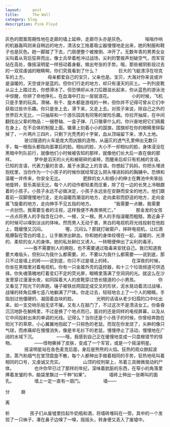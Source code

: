 ```yaml
---
layout:     post
title:      The Wall
category: blog
description: Pink Floyd 
---
```


灰色的图案周期性地在走廊的墙上延伸，走廊尽头亦是灰色。
　　
　　嗡嗡作响的机器轰鸣则来自稍远的地方，清洁女工拖着吸尘器慢慢地走出来，她的制服和鞋子也是灰色。她一脚踏了下去，门扇便整个被推倒、冲开了。无数年青的男男女女尖叫着从背后狂奔而出，像士兵举着枪冲过战场，尖利的警报声划破空气，而军官站在高处，像摇滚明星一样扭动着身躯，做出夸张的手势。哦，那些被阴影投过去的一双双虔诚的眼睛啊，你们究竟看到了什么？
　　
　　巨大的飞艇漂浮在坦克车的上方。
　　
　　母亲都爱自己的宝贝，父亲也是。宝贝，大海对你来说或许是温暖的，天空或许是蓝的。但你们行走的地方，却只有漫天的灰土。一列列皮靴从尘土上踏过去，你想滑冰了。但恐惧却从冰刀后跟滋长起来，你从蓝色的游泳池中惊醒，你拼了命地挣扎，在血海中打出一层层浪花。
　　
　　小的时候，飞机只是手里的玩具。滑梯、秋千、旋木都是游戏的一种，但你并不记得可曾从它们中获取过些许乐趣。你只是坐上去，滑下来，又走上去。对孩子来说，除自己之外的世界巨大无比，一只抽屉和一个游乐园具有同等的冒险乐趣。你拉开抽屉，在中间翻找出父辈的物品：一捆卷轴、一盒子弹、几只徽章什么的。你兴奋地把它们佩戴在身上，在不合体的制服上面。徽章上刻着小小的国旗，国旗却在你的眼睛里碎裂掉了，一片两片三四片，只剩下光秃秃的十字架，血从顶端留下来，渗入土地。
　　
　　驶过隧道的火车是庞大而凶狠的造物，从逼仄的透气孔里伸出无数只手，每一根指头都指向面罩后的脸。相似的脸，大小不一却相似的脸，身体浸没在黑暗中列队前行，就像他们小时候被告知的那样，就像他们长大后一直在做的那样。
　　
　　梦中是滔天的火光和被砸碎的桌椅，而醒来后却只有机械的言语，已知的言语，代表力量的言语，属于水面之上的言语。你想起了妈妈，你把头埋进抱枕里，当你作为一个小孩子的时候你就经常这么把头埋进妈妈的胸脯中。恐惧和温暖一并传来，你安全无比。
　　
　　肥胖的女人和细小的绅士在舞池中央笨拙地旋转，音乐美丽无比，每个人的动作都轻柔而庄重，除了在一边的长凳上冷眼觑着的小孩子。小孩子永远不必做决定，小孩子永远坐在安静而安全的地方。他们跟着前一双脚慢慢地行走，走向温暖而潮湿的地方，走向柔软而舒适的地方，走向金属飞旋着的地方，走向伸手不见五指的地方。
　　
　　“我需要一点糖，我需要一点创伤。我需要生者的注视，这样我便不再畏惧死亡。”
　　
　　那金发的女孩一点点将男人的手指含在口中，一根，又一根。男人的手指温暖而粗糙，靠近鼻子的时候可以嗅到淡淡的体味。然而男人无动于衷，黑白的电视机将光线投射在他脸上，既缓慢又沉闷。
　　 
　　喔，沉闷么？那就打破窗户，摔碎电视机，让红酒瓶爆裂在雪白的墙上，让手腕渗出鲜血。你和她的身体绞缠在一起，温暖的、光滑的、柔软的女人的身体。她的私处鲜红又诱人，一转眼便伸出了尖利的毒牙。 
　　 
　　——我不需要别人的拥抱，也不需要通过吸毒来安抚自己。我已知道我要大难临头，但别以为我什么都需要。对，不要以为我什么都需要——说到底，那只不过是墙上的砖——说到底，你只不过是墙上的砖。 
　　
　　在深夜的时候，你坐在黑暗里对着电视机，你有一只金属外壳的遥控器，和十三个垃圾频道可供选择。你失魂落魄地盯着变幻不定的荧光屏，眼睛里落满了空洞洞的光。就这么在沙发里穿过漫漫长夜，如同踩着大人的皮靴穿过悠长隧道的小小男孩。
　　
　　你又看见了阳光下的奔跑，锤子被铁丝网固定成交叉的形状，泥水晃动着流过战壕，战壕的转角后横七竖八地躺满了尸体。你走过去，轻轻地合上了一个人的眼睛。手指划过他僵硬的、凝固着血块的脸。
　　
　　光明的话语从老少妇孺的口中吐出来，如一支交响乐般无坚不摧。又有人在敲门了，不过这次不是清洁女工。你昏昏沉沉地卧在躺椅里，不过是换了个地点而已，面对的还是同样的电视屏幕，以及从它中间投射出来的单调的光线。记得么？当你还是个小孩子的时候，你曾经奔跑在阳光下的草原，小心翼翼地抱起了一只棕色的老鼠。而现在你发烧了，头肿的像只气球，而疼痛却在慢慢消失，像是羊毛衫下的老鼠，慢慢停止了活动，慢慢地在广阔的水域下沉。
　　
　　——哦，我感到自己正在缓慢地变成一只盘根错节的怪物。
　　
　　——怪物撕掉了皮肤，变成了一个军官，或是一个摇滚明星。
　　
　　摇滚明星站在各色麦克后面，身后是熊熊的火焰。狂热的观众掀起波浪，蒸汽和烟气在堂顶盘旋不散，每个人都伸出手做着相同的手势，狂热地吼叫着相同的口号，又虔诚又充实。
　　
　　山顶的绞刑架上，吊着三具微微晃动的尸体。
　　
　　也许你早已过了那样的年纪，深味着肮脏的东西，在窄小的角落里捧着发皱的书，脑袋里飘过一千种“如果”。
　　
　　墙砖上伸出一张嘶叫的面孔。
　　
　　墙上一定一直有一扇门。
　　
　　墙——

分
　　
崩

离

析
　　
　　孩子们从废墟里捡起牛奶瓶和酒，将墙砖堆码在一旁。其中的一个发现了一只袜子，凑在鼻子边嗅了一嗅，摇摇头，转身便又丢入了废墟中。